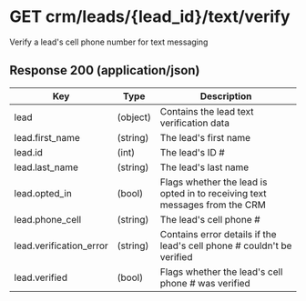 # GET crm/leads/{lead_id}/text/verify

Verify a lead's cell phone number for text messaging

## Response 200 (application/json)

| Key | Type | Description
| - | - | -
| lead | (object) | Contains the lead text verification data
| lead.first_name | (string) | The lead's first name
| lead.id | (int) | The lead's ID #
| lead.last_name | (string) | The lead's last name
| lead.opted_in| (bool) | Flags whether the lead is opted in to receiving text messages from the CRM
| lead.phone_cell | (string) | The lead's cell phone #
| lead.verification_error | (string) | Contains error details if the lead's cell phone # couldn't be verified
| lead.verified | (bool) | Flags whether the lead's cell phone # was verified
